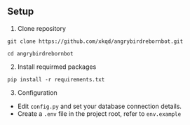 ## Setup


1. Clone repository
```
git clone https://github.com/xkqd/angrybirdrebornbot.git
```
```
cd angrybirdrebornbot
```


2. Install requirmed packages 

```
pip install -r requirements.txt
```

3. Configuration
- Edit `config.py` and set your database connection details.
- Create a `.env` file in the project root, refer to `env.example`


